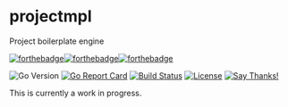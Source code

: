 # projectmpl
Project boilerplate engine

[![forthebadge](https://forthebadge.com/images/badges/made-with-go.svg)](https://forthebadge.com)[![forthebadge](https://forthebadge.com/images/badges/built-with-love.svg)](https://forthebadge.com)[![forthebadge](https://forthebadge.com/images/badges/uses-badges.svg)](https://forthebadge.com)

![Go Version](https://img.shields.io/badge/Go%20Version-latest-brightgreen.svg)
[![Go Report Card](https://goreportcard.com/badge/github.com/Depado/projectmpl)](https://goreportcard.com/report/github.com/Depado/projectmpl)
[![Build Status](https://drone.depado.eu/api/badges/Depado/projectmpl/status.svg)](https://drone.depado.eu/Depado/projectmpl)
[![License](https://img.shields.io/badge/license-MIT-blue.svg)](https://github.com/Depado/projectmpl/blob/master/LICENSE)
[![Say Thanks!](https://img.shields.io/badge/Say%20Thanks-!-1EAEDB.svg)](https://saythanks.io/to/Depado)

This is currently a work in progress.